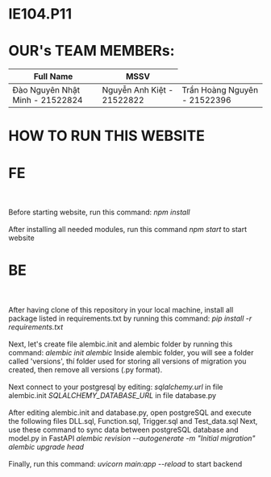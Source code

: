 # IE104.P11
# OUR's TEAM MEMBERs:
<table>
  <thead>
    <th>Full Name</th>
    <th>MSSV</th>
  </thead>
  <tbody>
    <td>Đào Nguyên Nhật Minh - 21522824</td>
    <td>Nguyễn Anh Kiệt - 21522822</td>
    <td>Trần Hoàng Nguyên - 21522396</td>
  </tbody>
</table>

# HOW TO RUN THIS WEBSITE
<h1>FE</h1>
  <br/>
  <br/>
  Before starting website, run this command: <i>npm install</i>
  <br/>
  <br/>
  After installing all needed modules, run this command <i>npm start</i> to start website
  
<h1>BE</h1>
  <br/>
  <br/>
  After having clone of this repository in your local machine, install all package listed in requirements.txt by running this command: <i>pip install -r requirements.txt</i>
  <br/>
  <br/>
  Next, let's create file alembic.init and alembic folder by running this command: <i>alembic init alembic</i>
  Inside alembic folder, you will see a folder called 'versions', thí folder used for storing all versions of migration you created, then remove all versions (.py format).
  <br/>
  <br/>
  Next connect to your postgresql by editing:
  <i>sqlalchemy.url</i> in file alembic.init
  <i>SQLALCHEMY_DATABASE_URL</i> in file database.py
  <br/>
  <br/>
  After editing alembic.init and database.py, open postgreSQL and execute the following files DLL.sql, Function.sql, Trigger.sql and Test_data.sql
  Next, use these command to sync data between postgreSQL database and model.py in FastAPI
  <i>alembic revision --autogenerate -m "Initial migration"</i>
  <i>alembic upgrade head</i>
  <br/>
  <br/>
  Finally, run this command: <i>uvicorn main:app --reload</i> to start backend
